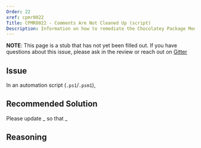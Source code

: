 ```yaml
---
Order: 22
xref: cpmr0022
Title: CPMR0022 - Comments Are Not Cleaned Up (script)
Description: Information on how to remediate the Chocolatey Package Moderation Rule 0022
---
```


**NOTE**: This page is a stub that has not yet been filled out. If you have questions about this issue, please ask in the review or reach out on [Gitter](https://gitter.im/chocolatey/chocolatey.org)

## Issue

In an automation script (`.ps1`/`.psm1`),

## Recommended Solution

Please update _ so that _

## Reasoning
